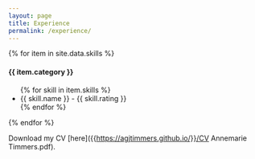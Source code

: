 ```yaml
---
layout: page
title: Experience
permalink: /experience/
---
```


{% for item in site.data.skills %}
<h4>{{ item.category }}</h4>
<ul>
    {% for skill in item.skills %}
    <li class="skill">{{ skill.name }} - {{ skill.rating }}</li>
    {% endfor %}
</ul>
{% endfor %}

Download my CV [here]({{https://agjtimmers.github.io/}}/CV Annemarie Timmers.pdf). 

